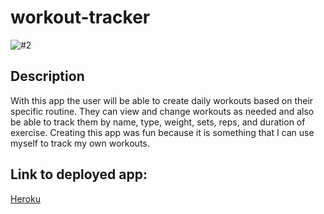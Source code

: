 # workout-tracker

![#2](https://user-images.githubusercontent.com/58678985/82692270-4a6a9780-9c14-11ea-8748-55133276d57d.png)


## Description
With this app the user will be able to create daily workouts based on their specific routine. They can view and change workouts as needed and also be able to track them by name, type, weight, sets, reps, and duration of exercise. Creating this app was fun because it is something that I can use myself to track my own workouts.

## Link to deployed app:

[Heroku](https://fierce-gorge-19632.herokuapp.com/?id=5e7ebb930e39f800171bb065)
